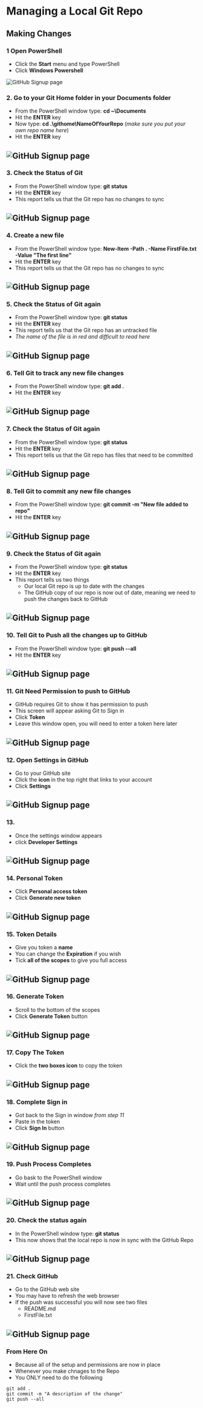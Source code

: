 # Managing a Local Git Repo

## Making Changes

### 1 Open PowerShell
- Click the **Start** menu and type PowerShell
- Click **Windows Powershell**

![GitHub Signup page](Pics/clone01.jpg)

### 2. Go to your Git Home folder in your Documents folder
- From the PowerShell window type: **cd ~\Documents**
- Hit the **ENTER** key
- Now type: **cd .\githome\NameOfYourRepo** \(*make sure you put your own repo name here*)
- Hit the **ENTER** key

![GitHub Signup page](Pics/mng02.jpg)
---

### 3. Check the Status of Git
- From the PowerShell window type: **git status**
- Hit the **ENTER** key
- This report tells us that the Git repo has no changes to sync

![GitHub Signup page](Pics/mng03.jpg)
---

### 4. Create a new file
- From the PowerShell window type: **New-Item -Path . -Name FirstFile.txt -Value "The first line"**
- Hit the **ENTER** key
- This report tells us that the Git repo has no changes to sync

![GitHub Signup page](Pics/mng04.jpg)
---

### 5. Check the Status of Git again
- From the PowerShell window type: **git status**
- Hit the **ENTER** key
- This report tells us that the Git repo has an untracked file
- *The name of the file is in red and difficult to read here*

![GitHub Signup page](Pics/mng05.jpg)
---

### 6. Tell Git to track any new file changes
- From the PowerShell window type: **git add \.**
- Hit the **ENTER** key

![GitHub Signup page](Pics/mng06.jpg)
---

### 7. Check the Status of Git again
- From the PowerShell window type: **git status**
- Hit the **ENTER** key
- This report tells us that the Git repo has files that need to be committed

![GitHub Signup page](Pics/mng07.jpg)
---

### 8. Tell Git to commit any new file changes
- From the PowerShell window type: **git commit -m "New file added to repo"**
- Hit the **ENTER** key

![GitHub Signup page](Pics/mng08.jpg)
---

### 9. Check the Status of Git again
- From the PowerShell window type: **git status**
- Hit the **ENTER** key
- This report tells us two things
  - Our local Git repo is up to date with the changes
  - The GitHub copy of our repo is now out of date, meaning we need to push the changes back to GitHub

![GitHub Signup page](Pics/mng09.jpg)
---


### 10. Tell Git to Push all the changes up to GitHub
- From the PowerShell window type: **git push --all**
- Hit the **ENTER** key

![GitHub Signup page](Pics/mng10.jpg)
---

### 11. Git Need Permission to push to GitHub
- GitHub requires Git to show it has permission to push
- This screen will appear asking Git to Sign in
- Click **Token**
- Leave this window open, you will need to enter a token here later

![GitHub Signup page](Pics/mng11.jpg)
---

### 12. Open Settings in GitHub
- Go to your GitHub site
- Click the **icon** in the top right that links to your account
- Click **Settings**

![GitHub Signup page](Pics/mng12.jpg)
---

### 13. 
- Once the settings window appears
- click **Developer Settings**

![GitHub Signup page](Pics/mng13.jpg)
---

### 14. Personal Token
- Click **Personal access token**
- Click **Generate new token**

![GitHub Signup page](Pics/mng14.jpg)
---

### 15. Token Details
- Give you token a **name**
- You can change the **Expiration** if you wish
- Tick **all of the scopes** to give you full access

![GitHub Signup page](Pics/mng15.jpg)
---

### 16. Generate Token
- Scroll to the bottom of the scopes
- Click **Generate Token** button

![GitHub Signup page](Pics/mng16.jpg)
---

### 17. Copy The Token
- Click the **two boxes icon** to copy the token

![GitHub Signup page](Pics/mng17.jpg)
---

### 18. Complete Sign in
- Got back to the Sign in window *from step 11*
- Paste in the token 
- Click **Sign In** button

![GitHub Signup page](Pics/mng18.jpg)
---

### 19. Push Process Completes
- Go bask to the PowerShell window
- Wait until the push process completes

![GitHub Signup page](Pics/mng19.jpg)
---

### 20. Check the status again
- In the PowerShell window type: **git status**
- This now shows that the local repo is now in sync with the GitHub Repo

![GitHub Signup page](Pics/mng20.jpg)
---

### 21. Check GitHub
- Go to the GitHub web site 
- You may have to refresh the web browser
- If the push was successful you will now see two files
  - README.md 
  - FirstFile.txt

![GitHub Signup page](Pics/mng21.jpg)
---

### From Here On
- Because all of the setup and permissions are now in place
- Whenever you make chnages to the Repo
- You ONLY need to do the following

``` 
git add .
git commit -m "A description of the change"
git push --all
```

